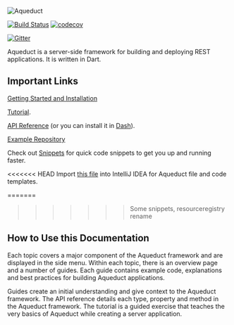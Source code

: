![Aqueduct](https://raw.githubusercontent.com/stablekernel/aqueduct/master/images/aqueduct.png)

[![Build Status](https://travis-ci.org/stablekernel/aqueduct.svg?branch=master)](https://travis-ci.org/stablekernel/aqueduct) [![codecov](https://codecov.io/gh/stablekernel/aqueduct/branch/master/graph/badge.svg)](https://codecov.io/gh/stablekernel/aqueduct)

[![Gitter](https://badges.gitter.im/dart-lang/server.svg)](https://gitter.im/dart-lang/server?utm_source=badge&utm_medium=badge&utm_campaign=pr-badge)

Aqueduct is a server-side framework for building and deploying REST applications. It is written in Dart.

## Important Links

[Getting Started and Installation](getting_started.md)

[Tutorial](tut/getting-started.md).

[API Reference](https://www.dartdocs.org/documentation/aqueduct/latest) (or you can install it in [Dash](https://kapeli.com/docsets#dartdoc)).

[Example Repository](https://github.com/stablekernel/aqueduct_examples)

Check out [Snippets](snippets/overview.md) for quick code snippets to get you up and running faster.

<<<<<<< HEAD
Import [this file](https://s3.amazonaws.com/aqueduct-intellij/aqueduct.jar) into IntelliJ IDEA for Aqueduct file and code templates.

=======
>>>>>>> Some snippets, resourceregistry rename
## How to Use this Documentation

Each topic covers a major component of the Aqueduct framework and are displayed in the side menu. Within each topic, there is an overview page and a number of guides. Each guide contains example code, explanations and best practices for building Aqueduct applications.

Guides create an initial understanding and give context to the Aqueduct framework. The API reference details each type, property and method in the Aqueduct framework. The tutorial is a guided exercise that teaches the very basics of Aqueduct while creating a server application.
